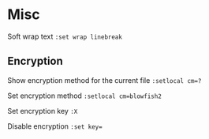 Misc
====

Soft wrap text    `:set wrap linebreak`



Encryption
----------

Show encryption method for the current file   `:setlocal cm=?`  

Set encryption method   `:setlocal cm=blowfish2`   

Set encryption key   `:X`

Disable encryption   `:set key=`

